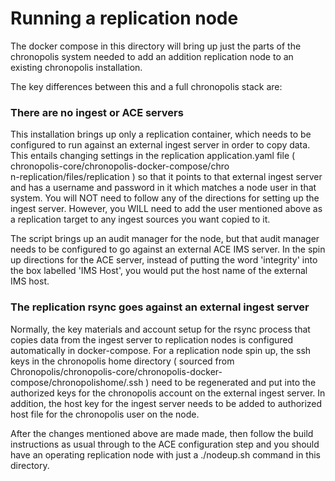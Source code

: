 # Running a replication node

The docker compose in this directory will bring up just the parts of the chronopolis system needed to add an addition replication node to an existing chronopolis installation.

The key differences between this and a full chronopolis stack are:

### There are no ingest or ACE servers
This installation brings up only a replication container, which needs to be configured to run against an external ingest server in order to copy data.  This entails changing settings in the replication application.yaml file ( chronopolis-core/chronopolis-docker-compose/chro  
n-replication/files/replication ) so that it points to that external ingest server and has a username and password in it which matches a node user in that system.  You will NOT need to follow any of the directions for setting up the ingest server.  However, you WILL need to add the user mentioned above as a replication target to any ingest sources you want copied to it.

The script brings up an audit manager for the node, but that audit manager needs to be configured to go against an external ACE IMS server.  In the spin up directions for the ACE server, instead of putting the word 'integrity' into the box labelled 'IMS Host', you would put the host name of the external IMS host.

### The replication rsync goes against an external ingest server

Normally, the key materials and account setup for the rsync process that copies data from the ingest server to replication nodes is configured automatically in docker-compose.  For a replication node spin up, the ssh keys in the chronopolis home directory ( sourced from Chronopolis/chronopolis-core/chronopolis-docker-compose/chronopolishome/.ssh ) need to be regenerated and put into the authorized keys for the chronopolis account on the external ingest server.  In addition, the host key for the ingest server needs to be added to authorized host file for the chronopolis user on the node.

After the changes mentioned above are made made, then follow the build instructions as usual through to the ACE configuration step and you should have an operating replication node with just a ./nodeup.sh command in this directory.

